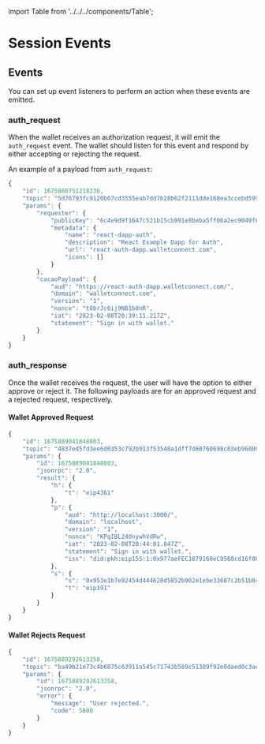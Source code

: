 import Table from '../../../components/Table';

# Session Events

## Events

You can set up event listeners to perform an action when these events are emitted.

<Table 
headers={[ "Event", "Description", "Who Should Listen" ]}
data={[
{
    event: "auth_request",
    description: "Emitted by wallet when there is a request for authentication from a dapp.",
    whoShouldListen: "Dapps"
  },
  {
    event: "auth_response",
    description: "Emitted by a dapp when there is a response from a wallet accepting/rejecting an authorization request.",
    whoShouldListen: "Wallets"
  }
]}
/>

### auth_request

When the wallet receives an authorization request, it will emit the `auth_request` event. The wallet should listen for this event and respond by either accepting or rejecting the request.

An example of a payload from `auth_request`:

```ts
{
    "id": 1675888751218236,
    "topic": "5d76793fc9120b07cd3555eab7dd7b28b62f2111dde168ea3ccebd5996f25179",
    "params": {
        "requester": {
            "publicKey": "6c4e9d9f1647c521b15cb991e8beba5ff06a2ec9049f09e2fd9d459b59a4ee6f",
            "metadata": {
                "name": "react-dapp-auth",
                "description": "React Example Dapp for Auth",
                "url": "react-auth-dapp.walletconnect.com",
                "icons": []
            }
        },
        "cacaoPayload": {
            "aud": "https://react-auth-dapp.walletconnect.com/",
            "domain": "walletconnect.com",
            "version": "1",
            "nonce": "t8brJc6ij9NB1b8nR",
            "iat": "2023-02-08T20:39:11.217Z",
            "statement": "Sign in with wallet."
        }
    }
}
```

### auth_response

Once the wallet receives the request, the user will have the option to either approve or reject it. The following payloads are for an approved request and a rejected request, respectively.

#### Wallet Approved Request

```ts
{
    "id": 1675889041848803,
    "topic": "4837ed5fd3ee6d0353c792b913f53548a1dff7d60760698c03eb96080ad59106",
    "params": {
        "id": 1675889041848803,
        "jsonrpc": "2.0",
        "result": {
            "h": {
                "t": "eip4361"
            },
            "p": {
                "aud": "http://localhost:3000/",
                "domain": "localhost",
                "version": "1",
                "nonce": "KPqIBL240nywhVdRw",
                "iat": "2023-02-08T20:44:01.847Z",
                "statement": "Sign in with wallet.",
                "iss": "did:pkh:eip155:1:0x977aeFEC1879160eC9560cd16f08e12B6DF52ed1"
            },
            "s": {
                "s": "0x953e1b7e92454d444628d5852b902e1ebe33687c2b51b84d799bf06399b59695449fb882abb661f342e94708cdc8186d4d53472b6aa90a780ef616d3a89bce931c",
                "t": "eip191"
            }
        }
    }
}
```

#### Wallet Rejects Request

```ts
{
    "id": 1675889292613258,
    "topic": "ba49b21e73c4b6875c63911a545c71743b589c51389f92e0daed0c3ae815b8ab",
    "params": {
        "id": 1675889292613258,
        "jsonrpc": "2.0",
        "error": {
            "message": "User rejected.",
            "code": 5000
        }
    }
}
```